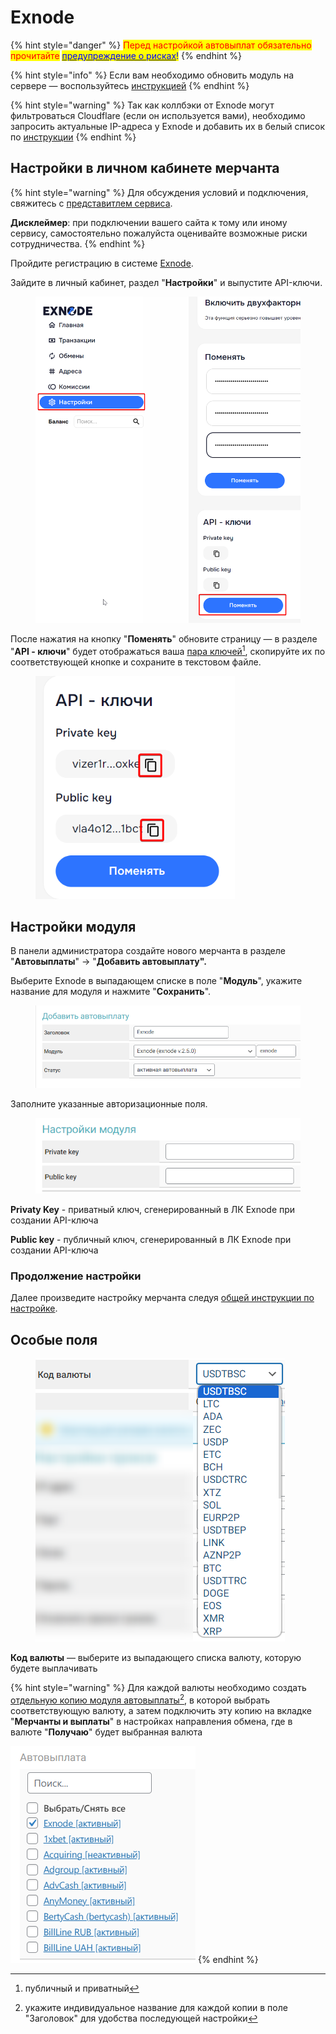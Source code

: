 # Exnode

{% hint style="danger" %}
<mark style="color:red;">Перед настройкой автовыплат обязательно прочитайте</mark> [<mark style="color:blue;">предупреждение о рисках</mark>](https://premium.gitbook.io/main/osnovnye-nastroiki/merchanty-i-avtovyplaty/avtovyplaty/preduprezhdenie-o-riskakh)<mark style="color:blue;">!</mark>
{% endhint %}

{% hint style="info" %}
Если вам необходимо обновить модуль на сервере — воспользуйтесь [инструкцией](https://premium.gitbook.io/main/osnovnye-nastroiki/faq/obnovlenie-failov-skripta-na-servere/kak-obnovit-faily-na-servere#moduli-merchantov-i-avtovyplat)
{% endhint %}

{% hint style="warning" %}
Так как коллбэки от Exnode могут фильтроваться Cloudflare (если он используется вами), необходимо запросить актуальные IP-адреса у Exnode и добавить их в белый список по [инструкции](https://premium.gitbook.io/main/osnovnye-nastroiki/faq/dobavlenie-ip-adresov-v-whitelist-v-cloudflare)
{% endhint %}

## Настройки в личном кабинете мерчанта

{% hint style="warning" %}
Для обсуждения условий и подключения, свяжитесь с [представитлем сервиса](https://t.me/exnode_crypto).

**Дисклеймер**: при подключении вашего сайта к тому или иному сервису, самостоятельно пожалуйста оценивайте возможные риски сотрудничества.
{% endhint %}

Пройдите регистрацию в системе [Exnode](https://pay.exnode.ru/).

Зайдите в личный кабинет, раздел "**Настройки**" и выпустите API-ключи.

<figure><img src="../../../.gitbook/assets/image (1432).png" alt="" width="563"><figcaption></figcaption></figure>

После нажатия на кнопку "**Поменять**" обновите страницу — в разделе "**API - ключи**" будет отображаться ваша [пара ключей](#user-content-fn-1)[^1], скопируйте их по соответствующей кнопке и сохраните в текстовом файле.

<figure><img src="../../../.gitbook/assets/image (1433).png" alt="" width="319"><figcaption></figcaption></figure>

## **Настройки модуля**

В панели администратора создайте нового мерчанта в разделе "**Автовыплаты**" -> "**Добавить автовыплату".**

Выберите Exnode в выпадающем списке в поле "**Модуль**", укажите название для модуля и нажмите "**Сохранить**".

<figure><img src="../../../.gitbook/assets/image (1434).png" alt=""><figcaption></figcaption></figure>

Заполните указанные авторизационные поля.

<figure><img src="../../../.gitbook/assets/image (1435).png" alt=""><figcaption></figcaption></figure>

**Privatу Key** - приватный ключ, сгенерированный в ЛК Exnode при создании API-ключа

**Public key** - публичный ключ, сгенерированный в ЛК Exnode при создании API-ключа

### Продолжение настройки

Далее произведите настройку мерчанта следуя [общей инструкции по настройке](https://premium.gitbook.io/rukovodstvo-polzovatelya/osnovnye-nastroiki/merchanty-i-avtovyplaty/avtovyplaty/obshie-nastroiki-merchantov-avtovyplat).

## Особые поля

<figure><img src="../../../.gitbook/assets/image (1438).png" alt=""><figcaption></figcaption></figure>

**Код валюты** — выберите из выпадающего списка валюту, которую будете выплачивать

{% hint style="warning" %}
Для каждой валюты необходимо создать [отдельную копию модуля автовыплаты](#user-content-fn-2)[^2], в которой выбрать соответствующую валюту, а затем подключить эту копию на вкладке "**Мерчанты и выплаты**" в настройках направления обмена, где в валюте "**Получаю**" будет выбранная валюта

![](<../../../.gitbook/assets/image (1439).png>)
{% endhint %}

[^1]: публичный и приватный

[^2]: укажите индивидуальное название для каждой копии в поле "Заголовок" для удобства последующей настройки
